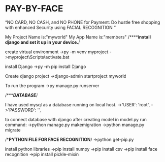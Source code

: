 # PAY-BY-FACE
“NO CARD, NO CASH, and NO PHONE for Payment:  Do hustle free shopping with enhanced Security using FACIAL RECOGNITION “ 

My Project Name is:"myworld"
My App Name is:"members"
/******************install django and set it up in your device.**************/

create virtual environment
->py -m venv myproject
->myproject\Scripts\activate.bat

install Django
->py -m pip install Django

Create django project 
->django-admin startproject myworld

To run the program 
->py manage.py runserver

/************************DATABASE*********************/

I have used mysql as a database running on local host.
->'USER': 'root',
->'PASSWORD': '',

to connect database with django after creating model in model.py run command:
->python manage.py makemigration
->python manage.py migrate

/***************PYTHON FILE FOR FACE RECOGNITION**************/
->python get-pip.py

install python libraries 
->pip install numpy
->pip install csv
->pip install face recognition
->pip install pickle-mixin
